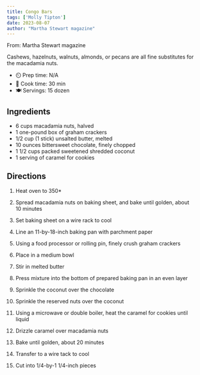 ```yaml
---
title: Congo Bars
tags: ['Molly Tipton']
date: 2023-08-07
author: "Martha Stewart magazine"
---
```

From: Martha Stewart magazine

Cashews, hazelnuts, walnuts, almonds, or pecans are all fine substitutes for the macadamia nuts.

- ⏲️ Prep time: N/A
- 🍳 Cook time: 30 min
- 🍽️ Servings: 15 dozen

## Ingredients

- 6 cups macadamia nuts, halved
- 1 one-pound box of graham crackers
- 1/2 cup (1 stick) unsalted butter, melted
- 10 ounces bittersweet chocolate, finely chopped
- 1 1/2 cups packed sweetened shredded coconut
- 1 serving of caramel for cookies

## Directions

1. Heat oven to 350*
2. Spread macadamia nuts on baking sheet, and bake until golden, about 10 minutes
3. Set baking sheet on a wire rack to cool

4. Line an 11-by-18-inch baking pan with parchment paper
5. Using a food processor or rolling pin, finely crush graham crackers
6. Place in a medium bowl
7. Stir in melted butter
8. Press mixture into the bottom of prepared baking pan in an even layer
9. Sprinkle the coconut over the chocolate
10. Sprinkle the reserved nuts over the coconut

11. Using a microwave or double boiler, heat the caramel for cookies until liquid
12. Drizzle caramel over macadamia nuts
13. Bake until golden, about 20 minutes
14. Transfer to a wire tack to cool
15. Cut into 1/4-by-1 1/4-inch pieces
